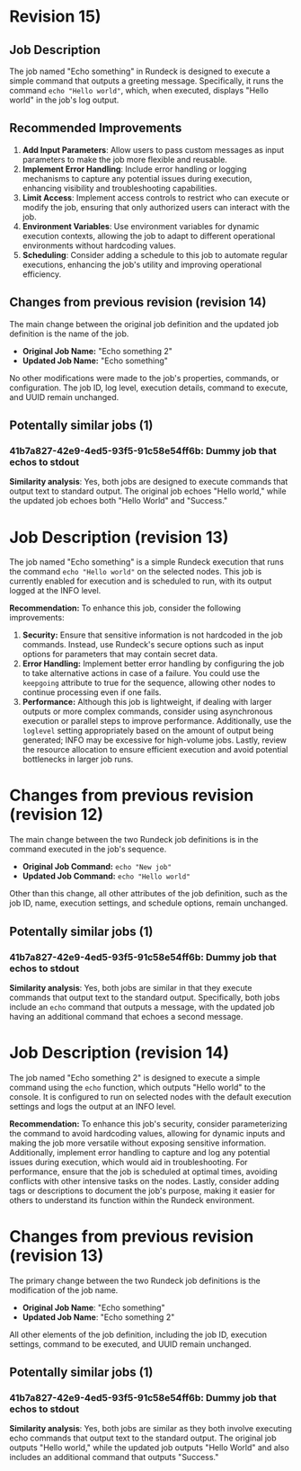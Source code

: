 
# Revision 15)

## Job Description
The job named "Echo something" in Rundeck is designed to execute a simple command that outputs a greeting message. Specifically, it runs the command `echo "Hello world"`, which, when executed, displays "Hello world" in the job's log output.

## Recommended Improvements
1. **Add Input Parameters**: Allow users to pass custom messages as input parameters to make the job more flexible and reusable.
2. **Implement Error Handling**: Include error handling or logging mechanisms to capture any potential issues during execution, enhancing visibility and troubleshooting capabilities.
3. **Limit Access**: Implement access controls to restrict who can execute or modify the job, ensuring that only authorized users can interact with the job.
4. **Environment Variables**: Use environment variables for dynamic execution contexts, allowing the job to adapt to different operational environments without hardcoding values.
5. **Scheduling**: Consider adding a schedule to this job to automate regular executions, enhancing the job's utility and improving operational efficiency.

## Changes from previous revision (revision 14)
The main change between the original job definition and the updated job definition is the name of the job. 

- **Original Job Name:** "Echo something 2"
- **Updated Job Name:** "Echo something"

No other modifications were made to the job's properties, commands, or configuration. The job ID, log level, execution details, command to execute, and UUID remain unchanged.
## Potentally similar jobs (1)
### 41b7a827-42e9-4ed5-93f5-91c58e54ff6b: Dummy job that echos to stdout

**Similarity analysis**: Yes, both jobs are designed to execute commands that output text to standard output. The original job echoes "Hello world," while the updated job echoes both "Hello World" and "Success."


# Job Description (revision 13)
The job named "Echo something" is a simple Rundeck execution that runs the command `echo "Hello world"` on the selected nodes. This job is currently enabled for execution and is scheduled to run, with its output logged at the INFO level.

**Recommendation:** To enhance this job, consider the following improvements: 
1. **Security:** Ensure that sensitive information is not hardcoded in the job commands. Instead, use Rundeck's secure options such as input options for parameters that may contain secret data. 
2. **Error Handling:** Implement better error handling by configuring the job to take alternative actions in case of a failure. You could use the `keepgoing` attribute to true for the sequence, allowing other nodes to continue processing even if one fails.
3. **Performance:** Although this job is lightweight, if dealing with larger outputs or more complex commands, consider using asynchronous execution or parallel steps to improve performance. Additionally, use the `loglevel` setting appropriately based on the amount of output being generated; INFO may be excessive for high-volume jobs. Lastly, review the resource allocation to ensure efficient execution and avoid potential bottlenecks in larger job runs.

# Changes from previous revision (revision 12)
The main change between the two Rundeck job definitions is in the command executed in the job's sequence. 

- **Original Job Command:** `echo "New job"`
- **Updated Job Command:** `echo "Hello world"`

Other than this change, all other attributes of the job definition, such as the job ID, name, execution settings, and schedule options, remain unchanged.
## Potentally similar jobs (1)
### 41b7a827-42e9-4ed5-93f5-91c58e54ff6b: Dummy job that echos to stdout

**Similarity analysis**: Yes, both jobs are similar in that they execute commands that output text to the standard output. Specifically, both jobs include an `echo` command that outputs a message, with the updated job having an additional command that echoes a second message.


# Job Description (revision 14)
The job named "Echo something 2" is designed to execute a simple command using the `echo` function, which outputs "Hello world" to the console. It is configured to run on selected nodes with the default execution settings and logs the output at an INFO level.

**Recommendation:** To enhance this job's security, consider parameterizing the command to avoid hardcoding values, allowing for dynamic inputs and making the job more versatile without exposing sensitive information. Additionally, implement error handling to capture and log any potential issues during execution, which would aid in troubleshooting. For performance, ensure that the job is scheduled at optimal times, avoiding conflicts with other intensive tasks on the nodes. Lastly, consider adding tags or descriptions to document the job's purpose, making it easier for others to understand its function within the Rundeck environment.

# Changes from previous revision (revision 13)
The primary change between the two Rundeck job definitions is the modification of the job name. 

- **Original Job Name**: "Echo something"
- **Updated Job Name**: "Echo something 2"

All other elements of the job definition, including the job ID, execution settings, command to be executed, and UUID remain unchanged.
## Potentally similar jobs (1)
### 41b7a827-42e9-4ed5-93f5-91c58e54ff6b: Dummy job that echos to stdout

**Similarity analysis**: Yes, both jobs are similar as they both involve executing echo commands that output text to the standard output. The original job outputs "Hello world," while the updated job outputs "Hello World" and also includes an additional command that outputs "Success."

